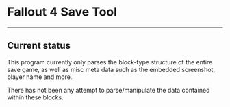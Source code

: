 # Fallout 4 Save Tool

----
## Current status
This program currently only parses the block-type structure of the entire save game, as well as misc meta data such as the embedded screenshot, player name and more.

There has not been any attempt to parse/manipulate the data contained within these blocks.